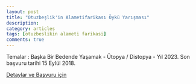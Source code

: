 ```yaml
---
layout: post
title: "Otuzbeşlik'in Alametifarikası Öykü Yarışması"
description: 
category: articles
tags: [otuzbeslikin alameti farikasi]
comments: true
---
```


Temalar : Başka Bir Bedende Yaşamak - Ütopya / Distopya - Yıl 2023. Son başvuru tarihi 15 Eylül 2018.

[Detaylar ve Başvuru için](https://www.otuzbeslik.com/yazilar/otuzbeslikin-alameti-farikasi-oyku-yarismasi)